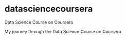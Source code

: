 # datasciencecoursera
Data Science Course on Coursera 

My journey through the Data Science Course on Coursera
